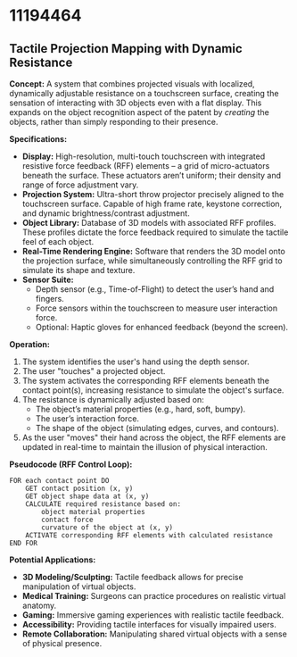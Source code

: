 # 11194464

## Tactile Projection Mapping with Dynamic Resistance

**Concept:** A system that combines projected visuals with localized, dynamically adjustable resistance on a touchscreen surface, creating the sensation of interacting with 3D objects even with a flat display. This expands on the object recognition aspect of the patent by *creating* the objects, rather than simply responding to their presence.

**Specifications:**

*   **Display:** High-resolution, multi-touch touchscreen with integrated resistive force feedback (RFF) elements – a grid of micro-actuators beneath the surface. These actuators aren’t uniform; their density and range of force adjustment vary.
*   **Projection System:** Ultra-short throw projector precisely aligned to the touchscreen surface. Capable of high frame rate, keystone correction, and dynamic brightness/contrast adjustment.
*   **Object Library:** Database of 3D models with associated RFF profiles. These profiles dictate the force feedback required to simulate the tactile feel of each object.
*   **Real-Time Rendering Engine:** Software that renders the 3D model onto the projection surface, while simultaneously controlling the RFF grid to simulate its shape and texture.
*   **Sensor Suite:**
    *   Depth sensor (e.g., Time-of-Flight) to detect the user’s hand and fingers.
    *   Force sensors within the touchscreen to measure user interaction force.
    *   Optional: Haptic gloves for enhanced feedback (beyond the screen).

**Operation:**

1.  The system identifies the user's hand using the depth sensor.
2.  The user "touches" a projected object.
3.  The system activates the corresponding RFF elements beneath the contact point(s), increasing resistance to simulate the object's surface.
4.  The resistance is dynamically adjusted based on:
    *   The object’s material properties (e.g., hard, soft, bumpy).
    *   The user’s interaction force.
    *   The shape of the object (simulating edges, curves, and contours).
5.  As the user "moves" their hand across the object, the RFF elements are updated in real-time to maintain the illusion of physical interaction.

**Pseudocode (RFF Control Loop):**

```
FOR each contact point DO
    GET contact position (x, y)
    GET object shape data at (x, y)
    CALCULATE required resistance based on:
        object material properties
        contact force
        curvature of the object at (x, y)
    ACTIVATE corresponding RFF elements with calculated resistance
END FOR
```

**Potential Applications:**

*   **3D Modeling/Sculpting:** Tactile feedback allows for precise manipulation of virtual objects.
*   **Medical Training:** Surgeons can practice procedures on realistic virtual anatomy.
*   **Gaming:** Immersive gaming experiences with realistic tactile feedback.
*   **Accessibility:** Providing tactile interfaces for visually impaired users.
*   **Remote Collaboration:** Manipulating shared virtual objects with a sense of physical presence.